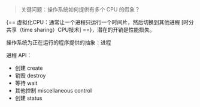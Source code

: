 
> 关键问题：操作系统如何提供有多个 CPU 的假象？

{== 虚拟化CPU：通常让一个进程只运行一个时间片，然后切换到其他进程 [时分共享（time sharing）CPU技术] ==}，潜在的开销是性能损失。

操作系统为正在运行的程序提供的抽象：进程

进程 API：

- 创建 create
- 销毁 destroy
- 等待 wait
- 其他控制 miscellaneous control
- 创建 status

